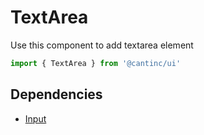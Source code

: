 # TextArea

Use this component to add textarea element

```typescript
import { TextArea } from '@cantinc/ui'
```

## Dependencies

- [Input](/ui/interaction/input)
